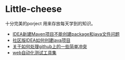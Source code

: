 # Little-cheese
  十分完美的porject 用来存放每天学到的知识。

- [IDEA新建Maven项目不能创建package和java文件问题](IDE/0106-001.md)
- [社区版IDEA如何创建java项目](IDE/0108-002.md)
- [关于如何处理github上的一些简单冲突](IDE/0109-003.md)
- [web自动化测试工具集](IDE/selenium.md)
